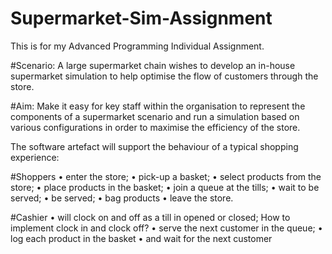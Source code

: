 # Supermarket-Sim-Assignment
This is for my Advanced Programming Individual Assignment.

#Scenario:
A large supermarket chain wishes to develop an in-house supermarket simulation to help optimise the flow of customers through the store. 

#Aim: 
Make it easy for key staff within the organisation to represent the components of a supermarket scenario and run a simulation based
on various configurations in order to maximise the efficiency of the store.

The software artefact will support the behaviour of a typical shopping experience: 

#Shoppers
•	enter the store; 
•	pick-up a basket; 
•	select products from the store; 
•	place products in the basket; 
•	join a queue at the tills; 
•	wait to be served;
•	be served; 
•	bag products
•	leave the store. 

#Cashier 
•	will clock on and off as a till in opened or closed; How to implement clock in and clock off?
•	serve the next customer in the queue; 
•	log each product in the basket 
•	and wait for the next customer
